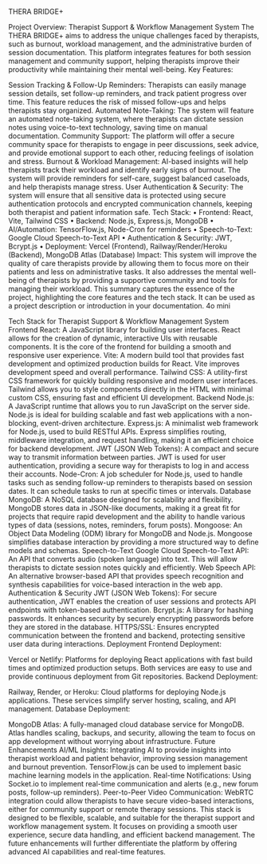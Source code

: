 THERA BRIDGE+

Project Overview: Therapist Support & Workflow Management System The THERA BRIDGE+ aims to address the unique challenges faced by therapists, such as burnout, workload management, and the administrative burden of session documentation. This platform integrates features for both session management and community support, helping therapists improve their productivity while maintaining their mental well-being. Key Features:

Session Tracking & Follow-Up Reminders: Therapists can easily manage session details, set follow-up reminders, and track patient progress over time. This feature reduces the risk of missed follow-ups and helps therapists stay organized.
Automated Note-Taking: The system will feature an automated note-taking system, where therapists can dictate session notes using voice-to-text technology, saving time on manual documentation.
Community Support: The platform will offer a secure community space for therapists to engage in peer discussions, seek advice, and provide emotional support to each other, reducing feelings of isolation and stress.
Burnout & Workload Management: AI-based insights will help therapists track their workload and identify early signs of burnout. The system will provide reminders for self-care, suggest balanced caseloads, and help therapists manage stress.
User Authentication & Security: The system will ensure that all sensitive data is protected using secure authentication protocols and encrypted communication channels, keeping both therapist and patient information safe. Tech Stack: • Frontend: React, Vite, Tailwind CSS • Backend: Node.js, Express.js, MongoDB • AI/Automation: TensorFlow.js, Node-Cron for reminders • Speech-to-Text: Google Cloud Speech-to-Text API • Authentication & Security: JWT, Bcrypt.js • Deployment: Vercel (Frontend), Railway/Render/Heroku (Backend), MongoDB Atlas (Database) Impact: This system will improve the quality of care therapists provide by allowing them to focus more on their patients and less on administrative tasks. It also addresses the mental well-being of therapists by providing a supportive community and tools for managing their workload.
This summary captures the essence of the project, highlighting the core features and the tech stack. It can be used as a project description or introduction in your documentation. 4o mini

Tech Stack for Therapist Support & Workflow Management System
Frontend
React: A JavaScript library for building user interfaces. React allows for the creation of dynamic, interactive UIs with reusable components. It is the core of the frontend for building a smooth and responsive user experience.
Vite: A modern build tool that provides fast development and optimized production builds for React. Vite improves development speed and overall performance.
Tailwind CSS: A utility-first CSS framework for quickly building responsive and modern user interfaces. Tailwind allows you to style components directly in the HTML with minimal custom CSS, ensuring fast and efficient UI development.
Backend
Node.js: A JavaScript runtime that allows you to run JavaScript on the server side. Node.js is ideal for building scalable and fast web applications with a non-blocking, event-driven architecture.
Express.js: A minimalist web framework for Node.js, used to build RESTful APIs. Express simplifies routing, middleware integration, and request handling, making it an efficient choice for backend development.
JWT (JSON Web Tokens): A compact and secure way to transmit information between parties. JWT is used for user authentication, providing a secure way for therapists to log in and access their accounts.
Node-Cron: A job scheduler for Node.js, used to handle tasks such as sending follow-up reminders to therapists based on session dates. It can schedule tasks to run at specific times or intervals.
Database
MongoDB: A NoSQL database designed for scalability and flexibility. MongoDB stores data in JSON-like documents, making it a great fit for projects that require rapid development and the ability to handle various types of data (sessions, notes, reminders, forum posts).
Mongoose: An Object Data Modeling (ODM) library for MongoDB and Node.js. Mongoose simplifies database interaction by providing a more structured way to define models and schemas.
Speech-to-Text
Google Cloud Speech-to-Text API: An API that converts audio (spoken language) into text. This will allow therapists to dictate session notes quickly and efficiently.
Web Speech API: An alternative browser-based API that provides speech recognition and synthesis capabilities for voice-based interaction in the web app.
Authentication & Security
JWT (JSON Web Tokens): For secure authentication, JWT enables the creation of user sessions and protects API endpoints with token-based authentication.
Bcrypt.js: A library for hashing passwords. It enhances security by securely encrypting passwords before they are stored in the database.
HTTPS/SSL: Ensures encrypted communication between the frontend and backend, protecting sensitive user data during interactions.
Deployment
Frontend Deployment:

Vercel or Netlify: Platforms for deploying React applications with fast build times and optimized production setups. Both services are easy to use and provide continuous deployment from Git repositories.
Backend Deployment:

Railway, Render, or Heroku: Cloud platforms for deploying Node.js applications. These services simplify server hosting, scaling, and API management.
Database Deployment:

MongoDB Atlas: A fully-managed cloud database service for MongoDB. Atlas handles scaling, backups, and security, allowing the team to focus on app development without worrying about infrastructure.
Future Enhancements 
AI/ML Insights: Integrating AI to provide insights into therapist workload and patient behavior, improving session management and burnout prevention. TensorFlow.js can be used to implement basic machine learning models in the application.
Real-time Notifications: Using Socket.io to implement real-time communication and alerts (e.g., new forum posts, follow-up reminders).
Peer-to-Peer Video Communication: WebRTC integration could allow therapists to have secure video-based interactions, either for community support or remote therapy sessions.
This stack is designed to be flexible, scalable, and suitable for the therapist support and workflow management system. It focuses on providing a smooth user experience, secure data handling, and efficient backend management. The future enhancements will further differentiate the platform by offering advanced AI capabilities and real-time features.

